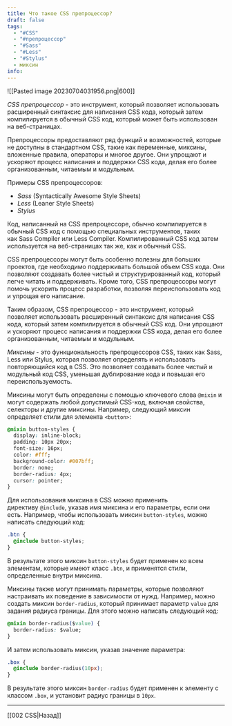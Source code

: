 ```yaml
---
title: Что такое CSS препроцессор?
draft: false
tags:
  - "#CSS"
  - "#препроцессор"
  - "#Sass"
  - "#Less"
  - "#Stylus"
  - миксин
info:
---
```

![[Pasted image 20230704031956.png|600]]

_CSS препроцессор_ - это инструмент, который позволяет использовать расширенный синтаксис для написания CSS кода, который затем компилируется в обычный CSS код, который может быть использован на веб-страницах.

Препроцессоры предоставляют ряд функций и возможностей, которые не доступны в стандартном CSS, такие как переменные, миксины, вложенные правила, операторы и многое другое. Они упрощают и ускоряют процесс написания и поддержки CSS кода, делая его более организованным, читаемым и модульным.

Примеры CSS препроцессоров:

- _Sass_ (Syntactically Awesome Style Sheets)
- _Less_ (Leaner Style Sheets)
- _Stylus_

Код, написанный на CSS препроцессоре, обычно компилируется в обычный CSS код с помощью специальных инструментов, таких как Sass Compiler или Less Compiler. Компилированный CSS код затем используется на веб-страницах так же, как и обычный CSS.

CSS препроцессоры могут быть особенно полезны для больших проектов, где необходимо поддерживать большой объем CSS кода. Они позволяют создавать более чистый и структурированный код, который легче читать и поддерживать. Кроме того, CSS препроцессоры могут помочь ускорить процесс разработки, позволяя переиспользовать код и упрощая его написание.

Таким образом, CSS препроцессор - это инструмент, который позволяет использовать расширенный синтаксис для написания CSS кода, который затем компилируется в обычный CSS код. Они упрощают и ускоряют процесс написания и поддержки CSS кода, делая его более организованным, читаемым и модульным.

_Миксины_ - это функциональность препроцессоров CSS, таких как Sass, Less или Stylus, которая позволяет определять и использовать повторяющийся код в CSS. Это позволяет создавать более чистый и модульный код CSS, уменьшая дублирование кода и повышая его переиспользуемость.

Миксины могут быть определены с помощью ключевого слова `@mixin` и могут содержать любой допустимый CSS-код, включая свойства, селекторы и другие миксины. Например, следующий миксин определяет стили для элемента `<button>`:

```css
@mixin button-styles {
  display: inline-block;
  padding: 10px 20px;
  font-size: 16px;
  color: #fff;
  background-color: #007bff;
  border: none;
  border-radius: 4px;
  cursor: pointer;
}
```

Для использования миксина в CSS можно применить директиву `@include`, указав имя миксина и его параметры, если они есть. Например, чтобы использовать миксин `button-styles`, можно написать следующий код:

```css
.btn {
  @include button-styles;
}
```

В результате этого миксин `button-styles` будет применен ко всем элементам, которые имеют класс `.btn`, и применятся стили, определенные внутри миксина.

Миксины также могут принимать параметры, которые позволяют настраивать их поведение в зависимости от нужд. Например, можно создать миксин `border-radius`, который принимает параметр `value` для задания радиуса границы. Для этого можно написать следующий код:

```css
@mixin border-radius($value) {
  border-radius: $value;
}
```

И затем использовать миксин, указав значение параметра:

```css
.box {
  @include border-radius(10px);
}
```

В результате этого миксин `border-radius` будет применен к элементу с классом `.box`, и установит радиус границы в `10px`.

---

[[002 CSS|Назад]]